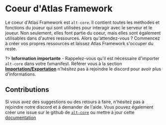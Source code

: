 # Coeur d'Atlas Framework
Le coeur d'Atlas Framework est `alt-core`. Il contient toutes les méthodes et fonctions du joueur qui sont utilisées pour interagir avec le serveur et le joueur. Non seulement, elles font partie du coeur, mais elles sont également utilisables dans d'autres ressources. Alors qu'attendez-vous ? Commencez à créer vos propres ressources et laissez Atlas Framework s'occuper du reste.

?> **Information importante** - Rappelez-vous qu'il est nécessaire d'importer `alt-core` dans votre fxmanifest. Référer vous à la section [**Importation/Exportation**](../import?id=importing-atlas) n'hésitez pas à rejoindre le discord pour avoir plus d'informations.

## Contributions
Si vous avez des suggestions ou des retours à faire, n'hésitez pas à rejoindre notre discord et à demander de l'aide. Vous pouvez également créer une issue sur le github de [`alt-core`](https://github.com/AtlasFw/atl-core) ou mettre à jour cette [documentation](https://github.com/AtlasFw/atlasfw.github.io)